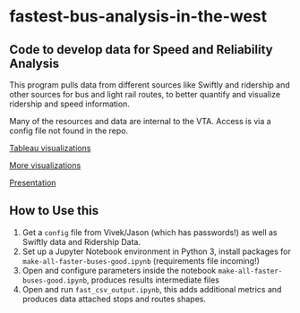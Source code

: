 # fastest-bus-analysis-in-the-west

## Code to develop data for Speed and Reliability Analysis

This program pulls data from different sources like Swiftly and ridership and other sources for bus and light rail routes, to better quantify and visualize ridership and speed information.

Many of the resources and data are internal to the VTA.  Access is via a config file not found in the repo.

[Tableau visualizations](https://public.tableau.com/profile/vivek7797#!/vizhome/stopsandspeedanalyses/Story1)

[More visualizations](https://public.tableau.com/profile/jason.kim2675#!/vizhome/shared/WW7CX4NR2)

[Presentation](https://docs.google.com/presentation/d/1zFiVGcD00LJvth6HnL4r9Qq3CMS0cn0KEvhP0MtWZcw/edit#slide=id.g42f5f7eb23_0_45)

## How to Use this

1. Get a ```config``` file from Vivek/Jason (which has passwords!) as well as Swiftly data and Ridership Data.
1. Set up a Jupyter Notebook environment in Python 3, install packages for ```make-all-faster-buses-good.ipynb```
  (requirements file incoming!)
1. Open and configure parameters inside the notebook ```make-all-faster-buses-good.ipynb```, produces results intermediate files
1. Open and run ```fast_csv_output.ipynb```, this adds additional metrics and produces data attached stops and routes shapes.
